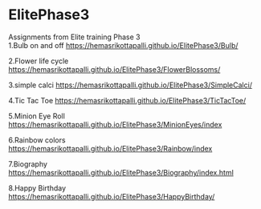 # ElitePhase3
Assignments from Elite  training Phase 3<br>
1.Bulb on and off
https://hemasrikottapalli.github.io/ElitePhase3/Bulb/

2.Flower life cycle
https://hemasrikottapalli.github.io/ElitePhase3/FlowerBlossoms/

3.simple calci
https://hemasrikottapalli.github.io/ElitePhase3/SimpleCalci/

4.Tic Tac Toe
https://hemasrikottapalli.github.io/ElitePhase3/TicTacToe/

5.Minion Eye Roll
https://hemasrikottapalli.github.io/ElitePhase3/MinionEyes/index

6.Rainbow colors
https://hemasrikottapalli.github.io/ElitePhase3/Rainbow/index

7.Biography
https://hemasrikottapalli.github.io/ElitePhase3/Biography/index.html

8.Happy Birthday
https://hemasrikottapalli.github.io/ElitePhase3/HappyBirthday/
